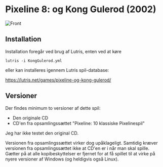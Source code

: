 # Pixeline 8: og Kong Gulerod (2002)

![Front](front.png)

## Installation

Installation foregår ved brug af Lutris, enten ved at køre

`
lutris -i KongGulerod.yml
`

eller kan installeres igennem Lutris spil-database:

https://lutris.net/games/pixeline-og-kong-gulerod/

## Versioner

Der findes minimum to versioner af dette spil:
  - Den originale CD
  - CD'en fra opsamlingssættet "Pixeline: 10 klassiske Pixelinespil"

Jeg har ikke testet den original CD.

Versionen fra opsamlingssættet virker dog upåklageligt. Samtidig kræver versionen fra opsamlingssættet ikke at CD'en er i når man skal spille. Gætter på at alle kopibeskyttelser er fjernet for at få spillet til at virke på nyere versioner af Windows (og heldigvis også Linux).

